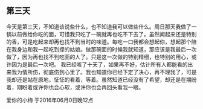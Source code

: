 ## 第三天

今天是第三天，不知道该说些什么，也不知道我可以做些什么。周日那天我做了一锅以前做给你吃的面，可惜我只吃了一碗就再也吃不下去了。虽然闻起来还是特别的香，可是吃起来却再也找不到当时的味道。每吃一口我都会想起你，想起那个陪在我身边和我一起吃到撑的姑娘。做那碗面的时候我就知道，那应该是我最后一次做了，因为再也找不到吃面的人了。只是这一次做的特别精细，也特别的用心，或许因为是最后一次吧。
我已经咳了十天了，如果再不好，估计所有人都能看的出来我为情所伤，彻底伤到心里了。我也知道你已经下定了决心，再不理我了，可是我却还是站在原地，怔怔的看着，等着。虽然知道已经没有了希望，却还是在期盼着，期盼着或许你也会心软，或许你也会再回头看我一眼。

爱你的小梅
于2016年06月0日晚12点